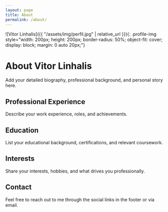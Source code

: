 ```yaml
---
layout: page
title: About
permalink: /about/
---
```


![Vitor Linhalis]({{ "/assets/img/perfil.jpg" | relative_url }}){: .profile-img style="width: 200px; height: 200px; border-radius: 50%; object-fit: cover; display: block; margin: 0 auto 20px;"}

# About Vitor Linhalis

Add your detailed biography, professional background, and personal story here.

## Professional Experience

Describe your work experience, roles, and achievements.

## Education

List your educational background, certifications, and relevant coursework.

## Interests

Share your interests, hobbies, and what drives you professionally.

## Contact

Feel free to reach out to me through the social links in the footer or via email.